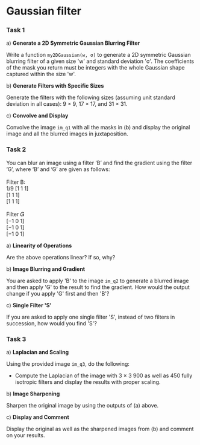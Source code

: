 # Gaussian filter

### Task 1 
a) **Generate a 2D Symmetric Gaussian Blurring Filter**

Write a function `my2DGaussian(w, σ)` to generate a 2D symmetric Gaussian blurring filter of a given size 'w' and standard deviation 'σ'. The coefficients of the mask you return must be integers with the whole Gaussian shape captured within the size 'w'.

b) **Generate Filters with Specific Sizes**

Generate the filters with the following sizes (assuming unit standard deviation in all cases): 9 × 9, 17 × 17, and 31 × 31.

c) **Convolve and Display**

Convolve the image `im_q1` with all the masks in (b) and display the original image and all the blurred images in juxtaposition.

### Task 2
You can blur an image using a filter ‘B’ and find the gradient using the filter ‘G’, where ‘B’ and ‘G’ are given as 
follows:<br><br>
Filter B:<br>
1/9 [1 1 1]<br>
[1 1 1]<br>
[1 1 1]<br><br>
Filter 𝐺<br>
[−1 0 1]<br>
[−1 0 1]<br>
[−1 0 1]<br>
    
a) **Linearity of Operations**

Are the above operations linear? If so, why?

b) **Image Blurring and Gradient**

You are asked to apply 'B' to the image `im_q2` to generate a blurred image and then apply 'G' to the result to find the gradient. How would the output change if you apply 'G' first and then 'B'?

c) **Single Filter 'S'**

If you are asked to apply one single filter 'S', instead of two filters in succession, how would you find 'S'?

### Task 3
a) **Laplacian and Scaling**

Using the provided image `im_q3`, do the following:

- Compute the Laplacian of the image with 3 × 3 900 as well as 450 fully isotropic filters and display the results with proper scaling.

b) **Image Sharpening**

Sharpen the original image by using the outputs of (a) above.

c) **Display and Comment**

Display the original as well as the sharpened images from (b) and comment on your results.
